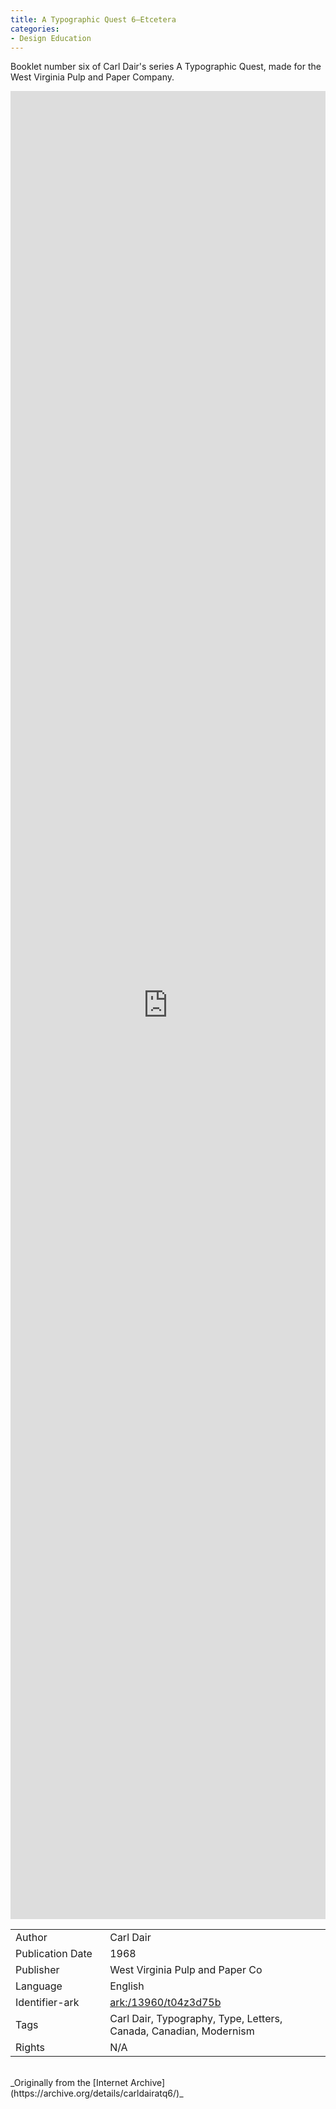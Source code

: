 ```yaml
---
title: A Typographic Quest 6–Etcetera
categories:
- Design Education
---
```

Booklet number six of Carl Dair's series A Typographic Quest, made for the West Virginia Pulp and Paper Company.
<!-- more -->
<iframe src="https://archive.org/embed/carldairatq6#page/0" width="100% " height="75% " frameborder="0" webkitallowfullscreen="true" mozallowfullscreen="true" allowfullscreen></iframe>
<br>
<table>
  <tr>
    <td style="width:30%">Author</td>
    <td>Carl Dair</td>
  </tr>
  <tr>
    <td style="width:30%">Publication Date</td>
    <td>1968</td>
  </tr>
  <tr>
    <td style="width:30%">Publisher</td>
    <td>West Virginia Pulp and Paper Co</td>
  </tr>
  <tr>
    <td style="width:30%">Language</td>
    <td>English</td>
  </tr>
  <tr>
    <td style="width:30%">Identifier-ark</td>
    <td><a href="https://archive.org/details/carldairatq6">ark:/13960/t04z3d75b</a></td>
  </tr>
  <tr>
    <td style="width:30%">Tags</td>
    <td>Carl Dair, Typography, Type, Letters, Canada, Canadian, Modernism</td>
  </tr>
  <tr>
    <td style="width:30%">Rights</td>
    <td>N/A</td>
  </tr>
</table>
<br>
_Originally from the [Internet Archive](https://archive.org/details/carldairatq6/)_
